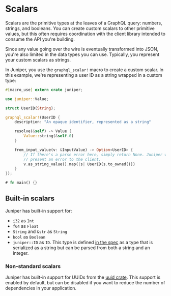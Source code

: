 # Scalars

Scalars are the primitive types at the leaves of a GraphQL query: numbers,
strings, and booleans. You can create custom scalars to other primitive values,
but this often requires coordination with the client library intended to consume
the API you're building.

Since any value going over the wire is eventually transformed into JSON, you're
also limited in the data types you can use. Typically, you represent your custom
scalars as strings.

In Juniper, you use the `graphql_scalar!` macro to create a custom scalar. In
this example, we're representing a user ID as a string wrapped in a custom type:

```rust
#[macro_use] extern crate juniper;

use juniper::Value;

struct UserID(String);

graphql_scalar!(UserID {
    description: "An opaque identifier, represented as a string"

    resolve(&self) -> Value {
        Value::string(&self.0)
    }

    from_input_value(v: &InputValue) -> Option<UserID> {
        // If there's a parse error here, simply return None. Juniper will
        // present an error to the client.
        v.as_string_value().map(|s| UserID(s.to_owned()))
    }
});

# fn main() {}
```

## Built-in scalars

Juniper has built-in support for:

* `i32` as `Int`
* `f64` as `Float`
* `String` and `&str` as `String`
* `bool` as `Boolean`
* `juniper::ID` as `ID`. This type is defined [in the
  spec](http://facebook.github.io/graphql/#sec-ID) as a type that is serialized
  as a string but can be parsed from both a string and an integer.

### Non-standard scalars

Juniper has built-in support for UUIDs from the [uuid
crate](https://doc.rust-lang.org/uuid/uuid/index.html). This support is enabled
by default, but can be disabled if you want to reduce the number of dependencies
in your application.